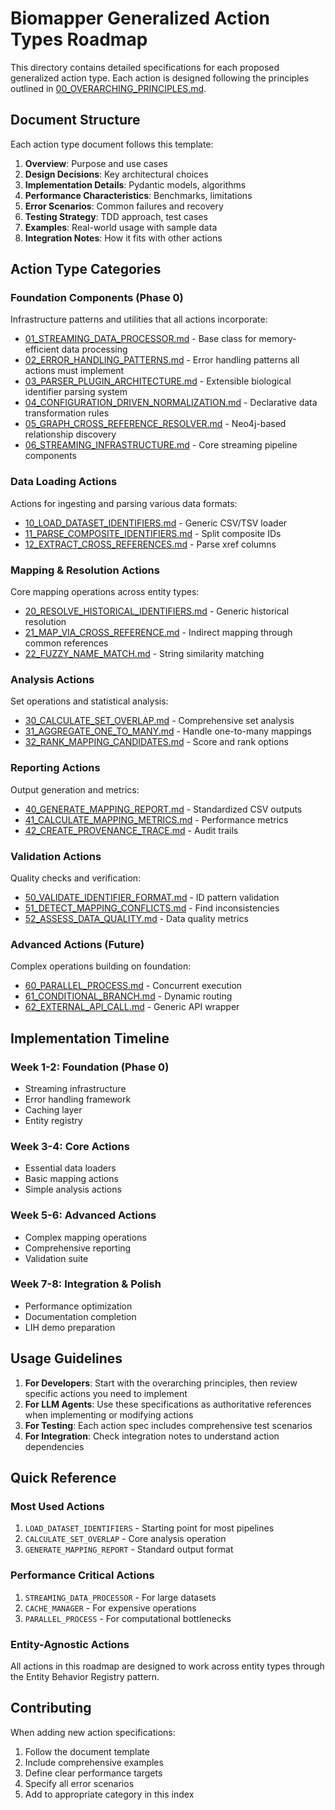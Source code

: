 # Biomapper Generalized Action Types Roadmap

This directory contains detailed specifications for each proposed generalized action type. Each action is designed following the principles outlined in [00_OVERARCHING_PRINCIPLES.md](./00_OVERARCHING_PRINCIPLES.md).

## Document Structure

Each action type document follows this template:
1. **Overview**: Purpose and use cases
2. **Design Decisions**: Key architectural choices
3. **Implementation Details**: Pydantic models, algorithms
4. **Performance Characteristics**: Benchmarks, limitations
5. **Error Scenarios**: Common failures and recovery
6. **Testing Strategy**: TDD approach, test cases
7. **Examples**: Real-world usage with sample data
8. **Integration Notes**: How it fits with other actions

## Action Type Categories

### Foundation Components (Phase 0)
Infrastructure patterns and utilities that all actions incorporate:

- [01_STREAMING_DATA_PROCESSOR.md](./01_STREAMING_DATA_PROCESSOR.md) - Base class for memory-efficient data processing
- [02_ERROR_HANDLING_PATTERNS.md](./02_ERROR_HANDLING_PATTERNS.md) - Error handling patterns all actions must implement
- [03_PARSER_PLUGIN_ARCHITECTURE.md](./03_PARSER_PLUGIN_ARCHITECTURE.md) - Extensible biological identifier parsing system
- [04_CONFIGURATION_DRIVEN_NORMALIZATION.md](./04_CONFIGURATION_DRIVEN_NORMALIZATION.md) - Declarative data transformation rules
- [05_GRAPH_CROSS_REFERENCE_RESOLVER.md](./05_GRAPH_CROSS_REFERENCE_RESOLVER.md) - Neo4j-based relationship discovery
- [06_STREAMING_INFRASTRUCTURE.md](./06_STREAMING_INFRASTRUCTURE.md) - Core streaming pipeline components

### Data Loading Actions
Actions for ingesting and parsing various data formats:

- [10_LOAD_DATASET_IDENTIFIERS.md](./10_LOAD_DATASET_IDENTIFIERS.md) - Generic CSV/TSV loader
- [11_PARSE_COMPOSITE_IDENTIFIERS.md](./11_PARSE_COMPOSITE_IDENTIFIERS.md) - Split composite IDs
- [12_EXTRACT_CROSS_REFERENCES.md](./12_EXTRACT_CROSS_REFERENCES.md) - Parse xref columns

### Mapping & Resolution Actions
Core mapping operations across entity types:

- [20_RESOLVE_HISTORICAL_IDENTIFIERS.md](./20_RESOLVE_HISTORICAL_IDENTIFIERS.md) - Generic historical resolution
- [21_MAP_VIA_CROSS_REFERENCE.md](./21_MAP_VIA_CROSS_REFERENCE.md) - Indirect mapping through common references
- [22_FUZZY_NAME_MATCH.md](./22_FUZZY_NAME_MATCH.md) - String similarity matching

### Analysis Actions
Set operations and statistical analysis:

- [30_CALCULATE_SET_OVERLAP.md](./30_CALCULATE_SET_OVERLAP.md) - Comprehensive set analysis
- [31_AGGREGATE_ONE_TO_MANY.md](./31_AGGREGATE_ONE_TO_MANY.md) - Handle one-to-many mappings
- [32_RANK_MAPPING_CANDIDATES.md](./32_RANK_MAPPING_CANDIDATES.md) - Score and rank options

### Reporting Actions
Output generation and metrics:

- [40_GENERATE_MAPPING_REPORT.md](./40_GENERATE_MAPPING_REPORT.md) - Standardized CSV outputs
- [41_CALCULATE_MAPPING_METRICS.md](./41_CALCULATE_MAPPING_METRICS.md) - Performance metrics
- [42_CREATE_PROVENANCE_TRACE.md](./42_CREATE_PROVENANCE_TRACE.md) - Audit trails

### Validation Actions
Quality checks and verification:

- [50_VALIDATE_IDENTIFIER_FORMAT.md](./50_VALIDATE_IDENTIFIER_FORMAT.md) - ID pattern validation
- [51_DETECT_MAPPING_CONFLICTS.md](./51_DETECT_MAPPING_CONFLICTS.md) - Find inconsistencies
- [52_ASSESS_DATA_QUALITY.md](./52_ASSESS_DATA_QUALITY.md) - Data quality metrics

### Advanced Actions (Future)
Complex operations building on foundation:

- [60_PARALLEL_PROCESS.md](./60_PARALLEL_PROCESS.md) - Concurrent execution
- [61_CONDITIONAL_BRANCH.md](./61_CONDITIONAL_BRANCH.md) - Dynamic routing
- [62_EXTERNAL_API_CALL.md](./62_EXTERNAL_API_CALL.md) - Generic API wrapper

## Implementation Timeline

### Week 1-2: Foundation (Phase 0)
- Streaming infrastructure
- Error handling framework
- Caching layer
- Entity registry

### Week 3-4: Core Actions
- Essential data loaders
- Basic mapping actions
- Simple analysis actions

### Week 5-6: Advanced Actions
- Complex mapping operations
- Comprehensive reporting
- Validation suite

### Week 7-8: Integration & Polish
- Performance optimization
- Documentation completion
- LIH demo preparation

## Usage Guidelines

1. **For Developers**: Start with the overarching principles, then review specific actions you need to implement
2. **For LLM Agents**: Use these specifications as authoritative references when implementing or modifying actions
3. **For Testing**: Each action spec includes comprehensive test scenarios
4. **For Integration**: Check integration notes to understand action dependencies

## Quick Reference

### Most Used Actions
1. `LOAD_DATASET_IDENTIFIERS` - Starting point for most pipelines
2. `CALCULATE_SET_OVERLAP` - Core analysis operation
3. `GENERATE_MAPPING_REPORT` - Standard output format

### Performance Critical Actions
1. `STREAMING_DATA_PROCESSOR` - For large datasets
2. `CACHE_MANAGER` - For expensive operations
3. `PARALLEL_PROCESS` - For computational bottlenecks

### Entity-Agnostic Actions
All actions in this roadmap are designed to work across entity types through the Entity Behavior Registry pattern.

## Contributing

When adding new action specifications:
1. Follow the document template
2. Include comprehensive examples
3. Define clear performance targets
4. Specify all error scenarios
5. Add to appropriate category in this index